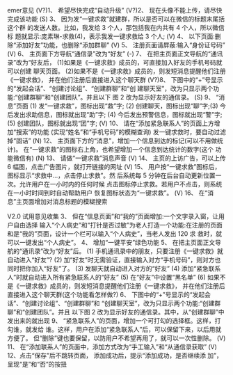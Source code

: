 emer意见
(V?)1、 希望尽快完成“自动升级” 
(V?)2、 现在头像不能上传，请尽快完成该功能 
(S) 3、 因为发“一键求救”就建群，所以是否可以在微信的标题末尾括这个群 的发送人数。比如，我发给 3 个人，那包括我在内共有 4 个人，所以微信标 题就显示:庞素琳-求救(4)，表示我发一键求救给 3 个人;
(V) 4、 以下页面:删除“添加好友”功能，也删除“添加群聊”
(V) 5、 注册页面请屏蔽:输入“身份证号码” 
(V) 6、 主页面下方导航“通信录”改为“好友”
(-) 7、 在把主页面正文导航的“通讯录”改为“好友后， (1)如果是《一键求救》成员的，可直接加入好友的手机号码就可以创建 聊天页面。 (2)如果不是《一键求救》成员的，则发短消息提醒他们注册《一键求救》， 并在他们注册后直接进入这个聊天群
(V?)8、 下图中的“+”号显示的“发起会话”、“创建讨论组”、“创建群聊”和“创 建聊天室”，改为只显示两个功能:“创建群聊”和“创建团队”。并且以下 图 2 改为显示好友的通信录。
(S) 9、 “消息”页面 (1) 发“一键求救”，图标出现“救”字; (2) 创建聊天，图标出现“聊”字;(3) 今后发出求助信息，图标就出现“助”字; (4) 今后发出预警信息，图标就出现“警”字; (5) 创建团队，图标就出现“团”字;
(V) 10、 请在“添加紧急联系人”的页面上方增加“搜索”的功能 (实现“姓名”和“手机号码”的模糊查询) 发一键求救时，要自动过滤掉“固话”
(N) 12、 主页面下方的“消息”，增加一个信息到达的标记(可以不用做统计)。 在“一键求救”的图标右上角，也希望增加一个信息到达统计的数字(这个 功能微信有)
(N) 13、 请做“一键求救”消息声音
(V) 14、 主页的上访广告，可以上传 6 幅图，点击广告图片，就打开链接的网址
(V) 15、 用户按“一键求救”图标后，图标显示“求救中...，点击停止求救”。然 后系统每 5 分钟在后台自动更新位置一次。允许用户在一小时内的任何时候 点击图标停止求救。若用户不点击，则系统在一小时时间到时自动帮助用户 恢复图标状态为“一键求救”。
(V) 16、 在“消息”主页面增加对消息标题的模糊搜索

V2.0 试用意见收集
    3、 但在“信息页面”和“我的”页面增加:一个文字录入窗，让用户自由选择 输入“个人病史”和“打针是否过敏”为老人打造一个功能:在注册的页面 和是“我的”页面，设计一个栏可以输入“个人病史”，当老人发出 120 求 救时，就可以一键发出“个人病史”。
    4、 增加“一键平安”绿色功能
    5、 在把主页面正文导航的“通讯录”改为“好友”后。
        (1) 手机通讯录中的朋友，只要注册《一键求救》就自动进入“好友”?
        (2) 加“好友”时无需验证，直接输入对方“手机号码”，则对方也同时把你加入“好友”了。
        (3) 发聊天就自动进入对方的“好友”
        (4) 添加“紧急联系人”时就自动进入所有紧急联系人的“好友”
        (5) 在“好友”中设置“黑名单”
        (6) 如果不是《一键求救》成员的，则发短消息提醒他们注册《一键求救》， 并在他们注册后直接进入这个聊天群(这个功能看怎样做?)
    6、 下图中的“+”号显示的“发起会话”、“创建讨论组”、“创建群聊”和 “创建聊天室”，改为只显示两个功能:“创建群聊”和“创建团队”。并且 以下图 2 改为显示好友的通信录。其中，从“创建群聊”中发出来的就出现
    9、 “紧急联系人”的页面，增加一个可打勾的选择框。这样，打勾谁，就发给 谁。这样，用户在添加“紧急联系人”后，可以保留下来，以后用就方便了。 但“删除”键也要保留，以防用户不希望再用了，就可以一次性删除。
(V) 11、 在“添加联系人”的页面中，添加方式改为“手工输入”和“从通信录获取”
(V) 12、点击“保存”后不跳转页面， 添加成功后，提示“添加成功，是否继续添 加”，呈现“是”和“否”的按扭

